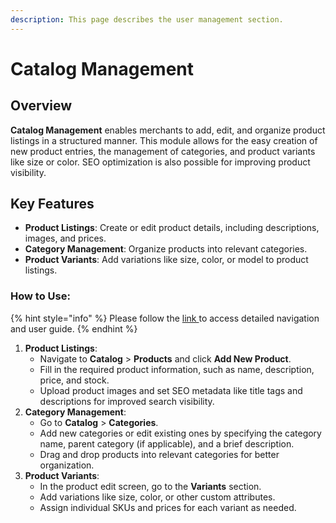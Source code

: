 ```yaml
---
description: This page describes the user management section.
---
```


# Catalog Management

## Overview

**Catalog Management** enables merchants to add, edit, and organize product listings in a structured manner. This module allows for the easy creation of new product entries, the management of categories, and product variants like size or color. SEO optimization is also possible for improving product visibility.

## Key Features

* **Product Listings**: Create or edit product details, including descriptions, images, and prices.
* **Category Management**: Organize products into relevant categories.
* **Product Variants**: Add variations like size, color, or model to product listings.

### How to Use:

{% hint style="info" %}
Please follow the [link ](../user-guide/)to access detailed navigation and user guide.
{% endhint %}

1. **Product Listings**:
   * Navigate to **Catalog** > **Products** and click **Add New Product**.
   * Fill in the required product information, such as name, description, price, and stock.
   * Upload product images and set SEO metadata like title tags and descriptions for improved search visibility.
2. **Category Management**:
   * Go to **Catalog** > **Categories**.
   * Add new categories or edit existing ones by specifying the category name, parent category (if applicable), and a brief description.
   * Drag and drop products into relevant categories for better organization.
3. **Product Variants**:
   * In the product edit screen, go to the **Variants** section.
   * Add variations like size, color, or other custom attributes.
   * Assign individual SKUs and prices for each variant as needed.
